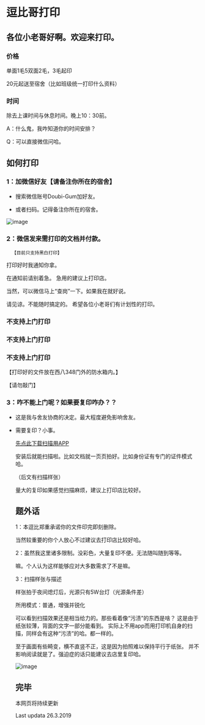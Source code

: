 # 逗比哥打印

## 各位小老哥好啊。欢迎来打印。

### 价格

单面1毛5双面2毛，3毛起印

20元起送至宿舍（比如班级统一打印什么资料）

### 时间

除去上课时间与休息时间。晚上10：30前。

A：什么鬼，我咋知道你的时间安排？

Q：可以直接微信问哈。

## 如何打印

### 1：加微信好友【请备注你所在的宿舍】

* 搜索微信账号Doubi-Gum加好友。

* 或者扫码。记得备注你所在的宿舍。

![image](https://github.com/DLGum/DLGum.github.io/blob/master/images/doubi-gum.png)


### 2：微信发来需打印的文档并付款。

      【目前只支持黑白打印】

   打印好时我通知你拿。

   在通知前请别着急。
   急用的建议上打印店。
   
   当然，可以微信马上“查岗”一下。如果我在就好说。

   请见谅。不能随时搞定的。
   希望各位小老哥们有计划性的打印。

### 不支持上门打印
### 不支持上门打印
### 不支持上门打印

   【打印好的文件放在西八348门外的防水箱内。】
   
   【请勿敲门】


### 3：咋不能上门呢？如果要复印咋办？？

* 这是我与舍友协商的决定。最大程度避免影响舍友。

* 需要复印？小事。

  [先点此下载扫描用APP](https://www.lanzous.com/i3jwj7a)

  安装后就能扫描啦。比如文档就一页页拍好。比如身份证有专门的证件模式哈。
  
  （后文有扫描样张）
  
  量大的复印如果感觉扫描麻烦，建议上打印店比较好。
  
  ## 题外话
  
  1：本逗比郑重承诺你的文件印完即刻删除。
     
     当然较重要的你个人放心不过建议去打印店比较好哈。
     
  2：虽然我这里诸多限制。没彩色，大量复印不便。无法随叫随到等等。
  
     嘛。个人认为这样能够应对大多数需求了不是嘛。
     
  3：扫描样张与描述
  
     样张拍于夜间熄灯后，光源只有5W台灯（光源条件差）
     
     所用模式：普通，增强并锐化
     
     可以看到扫描效果还是相当给力的。那些看着像“污渍”的东西是啥？
     这是由于纸张较薄，背面的文字一部分能看到。
     实际上不用app而用打印机自身的扫描，同样会有这种“污渍”的哈。都一样的。
     
     至于画面有些畸变，横不直竖不正，这是因为拍照难以保持平行于纸张。
     并不影响阅读就是了。强迫症的话只能建议去店里复印哈。
  
  ![image](https://github.com/DLGum/DLGum.github.io/blob/master/images/scansample.jpg)
  
  
  ## 完毕
  本网页将持续更新
  
  Last updata 26.3.2019

